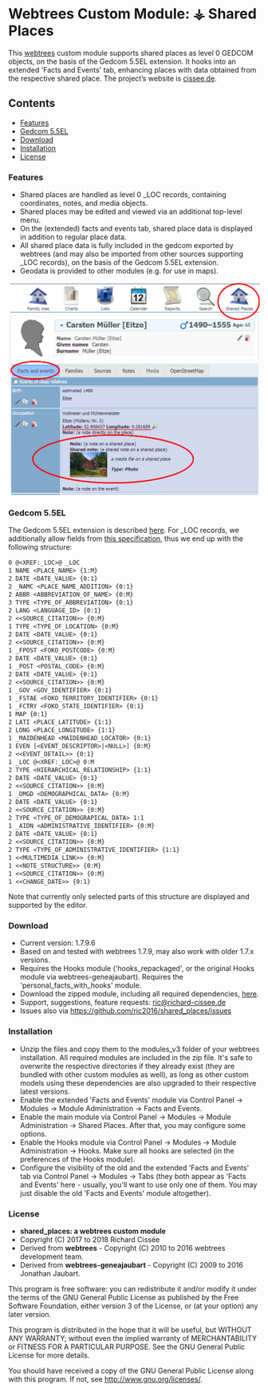 
# Webtrees Custom Module: ⚶ Shared Places

This [webtrees](https://www.webtrees.net/) custom module supports shared places as level 0 GEDCOM objects, on the basis of the Gedcom 5.5EL extension. It hooks into an extended 'Facts and Events' tab, enhancing places with data obtained from the respective shared place.
The project’s website is [cissee.de](https://cissee.de).

## Contents

* [Features](#features)
* [Gedcom 5.5EL](#gedcom)
* [Download](#download)
* [Installation](#installation)
* [License](#license)

### Features<a name="features"/>

* Shared places are handled as level 0 _LOC records, containing coordinates, notes, and media objects.
* Shared places may be edited and viewed via an additional top-level menu.
* On the (extended) facts and events tab, shared place data is displayed in addition to regular place data.
* All shared place data is fully included in the gedcom exported by webtrees (and may also be imported from other sources supporting _LOC records), on the basis of the Gedcom 5.5EL extension.
* Geodata is provided to other modules (e.g. for use in maps).

![SharedPlaces2](SharedPlaces2.png)

### Gedcom 5.5EL<a name="gedcom"/>

The Gedcom 5.5EL extension is described [here](http://wiki-en.genealogy.net/Gedcom_5.5EL). For _LOC records, we additionally allow fields from [this specification](http://wiki-en.genealogy.net/GEDCOM/PLAC-Tag#Agreements_for_PLAC), thus we end up with the following structure:

~~~~
0 @<XREF:_LOC>@ _LOC
1 NAME <PLACE_NAME> {1:M}
2 DATE <DATE_VALUE> {0:1}
2 _NAMC <PLACE_NAME_ADDITION> {0:1}
2 ABBR <ABBREVIATION_OF_NAME> {0:M}
3 TYPE <TYPE_OF_ABBREVIATION> {0:1}
2 LANG <LANGUAGE_ID> {0:1}
2 <<SOURCE_CITATION>> {0:M}
1 TYPE <TYPE_OF_LOCATION> {0:M}
2 DATE <DATE_VALUE> {0:1}
2 <<SOURCE_CITATION>> {0:M}
1 _FPOST <FOKO_POSTCODE> {0:M}
2 DATE <DATE_VALUE> {0:1}
1 _POST <POSTAL_CODE> {0:M}
2 DATE <DATE_VALUE> {0:1}
2 <<SOURCE_CITATION>> {0:M}
1 _GOV <GOV_IDENTIFIER> {0:1}
1 _FSTAE <FOKO_TERRITORY_IDENTIFIER> {0:1}
1 _FCTRY <FOKO_STATE_IDENTIFIER> {0:1}
1 MAP {0:1}
2 LATI <PLACE_LATITUDE> {1:1}
2 LONG <PLACE_LONGITUDE> {1:1}
1 _MAIDENHEAD <MAIDENHEAD_LOCATOR> {0:1}
1 EVEN [<EVENT_DESCRIPTOR>|<NULL>] {0:M}
2 <<EVENT_DETAIL>> {0:1}
1 _LOC @<XREF:_LOC>@ 0:M
2 TYPE <HIERARCHICAL_RELATIONSHIP> {1:1}
2 DATE <DATE_VALUE> {0:1}
2 <<SOURCE_CITATION>> {0:M}
1 _DMGD <DEMOGRAPHICAL_DATA> {0:M}
2 DATE <DATE_VALUE> {0:1}
2 <<SOURCE_CITATION>> {0:M}
2 TYPE <TYPE_OF_DEMOGRAPICAL_DATA> 1:1
1 _AIDN <ADMINISTRATIVE_IDENTIFIER> {0:M}
2 DATE <DATE_VALUE> {0:1}
2 <<SOURCE_CITATION>> {0:M}
2 TYPE <TYPE_OF_ADMINISTRATIVE_IDENTIFIER> {1:1}
1 <<MULTIMEDIA_LINK>> {0:M}
1 <<NOTE_STRUCTURE>> {0:M}
1 <<SOURCE_CITATION>> {0:M}
1 <<CHANGE_DATE>> {0:1}
~~~~

Note that currently only selected parts of this structure are displayed and supported by the editor.

### Download<a name="download"/>

* Current version: 1.7.9.6
* Based on and tested with webtrees 1.7.9, may also work with older 1.7.x versions.
* Requires the Hooks module ('hooks_repackaged', or the original Hooks module via webtrees-geneajaubart). Requires the 'personal_facts_with_hooks' module.
* Download the zipped module, including all required dependencies, [here](https://cissee.de/vesta.latest.zip).
* Support, suggestions, feature requests: <ric@richard-cissee.de>
* Issues also via <https://github.com/ric2016/shared_places/issues>

### Installation<a name="installation"/>

* Unzip the files and copy them to the modules_v3 folder of your webtrees installation. All required modules are included in the zip file. It's safe to overwrite the respective directories if they already exist (they are bundled with other custom modules as well), as long as other custom models using these dependencies are also upgraded to their respective latest versions.
* Enable the extended 'Facts and Events' module via Control Panel -> Modules -> Module Administration -> Facts and Events.
* Enable the main module via Control Panel -> Modules -> Module Administration -> Shared Places. After that, you may configure some options.
* Enable the Hooks module via Control Panel -> Modules -> Module Administration -> Hooks. Make sure all hooks are selected (in the preferences of the Hooks module).				
* Configure the visibility of the old and the extended 'Facts and Events' tab via Control Panel -> Modules -> Tabs (they both appear as 'Facts and Events' here - usually, you'll want to use only one of them. You may just disable the old 'Facts and Events' module altogether).

### License<a name="license"/>

* **shared_places: a webtrees custom module**
* Copyright (C) 2017 to 2018 Richard Cissée
* Derived from **webtrees** - Copyright (C) 2010 to 2016  webtrees development team.
* Derived from **webtrees-geneajaubart** - Copyright (C) 2009 to 2016  Jonathan Jaubart.

This program is free software: you can redistribute it and/or modify
it under the terms of the GNU General Public License as published by
the Free Software Foundation, either version 3 of the License, or
(at your option) any later version.

This program is distributed in the hope that it will be useful,
but WITHOUT ANY WARRANTY; without even the implied warranty of
MERCHANTABILITY or FITNESS FOR A PARTICULAR PURPOSE. See the
GNU General Public License for more details.

You should have received a copy of the GNU General Public License
along with this program. If not, see <http://www.gnu.org/licenses/>.
